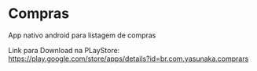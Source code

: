 # Compras

App nativo android para listagem de compras

Link para Download na PLayStore:
https://play.google.com/store/apps/details?id=br.com.yasunaka.comprars
